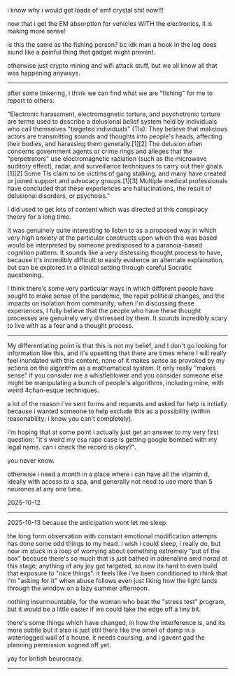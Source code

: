 i know why i would get loads of emf crystal shit now!!!  

now that i get the EM absorption for vehicles WITH the electronics, it is making more sense!  

is this the same as the fishing person? bc idk man a hook in the leg does siund like a painful thing that gadget might prevent.  

otherwise just crypto mining and wifi attack stuff, but we all know all that was happening anyways.  

---

after some tinkering, i think we can find what we are "fishing" for me to report to others:  

"Electronic harassment, electromagnetic torture, and psychotronic torture are terms used to describe a delusional belief system held by individuals who call themselves "targeted individuals" (TIs). They believe that malicious actors are transmitting sounds and thoughts into people's heads, affecting their bodies, and harassing them generally.[1][2] The delusion often concerns government agents or crime rings and alleges that the "perpetrators" use electromagnetic radiation (such as the microwave auditory effect), radar, and surveillance techniques to carry out their goals.[1][2]
Some TIs claim to be victims of gang stalking, and many have created or joined support and advocacy groups.[1][3]
Multiple medical professionals have concluded that these experiences are hallucinations, the result of delusional disorders, or psychosis."  

I did used to get lots of content which was directed at this conspiracy theory for a long time.  

It was genuinely quite interesting to listen to as a proposed way in which very high anxiety at the particular constructs upon which this was based would be interpreted by someone predisposed to a paranoia-based cognition pattern. It sounds like a very distessing thought process to have, because it's incredibly difficult to easily evidence an alternate explaination, but can be explored in a clinical setting through careful Socratic questioning.  

I think there's some very particular ways in which different people have sought to make sense of the pandemic, the rapid political changes, and the impacts on isolation from community; when I'm discussing these experiences, I fully believe that the people who have these thought processes are genuinely very distressed by them. It sounds incredibly scary to live with as a fear and a thought process.  

---

My differentiating point is that this is not my belief, and I don't go looking for information like this, and it's upsetting that there are times where I will really feel inundated with this content; none of it makes sense as provoked by my actions on the algorithm as a mathematical system. It only really "makes sense" if you consider me a whistleblower and you consider someone else might be manipulating a bunch of people's algorithms, including mine, with weird 4chan-esque techniques.  

a lot of the reason i've sent forms and requests and asked for help is initially because i wanted someone to help exclude this as a possibility (within reasonability; i know you can't completely).  

i'm hoping that at some point i actually just get an answer to my very first question: "it's weird my csa rape case is getting google bombed with my legal name. can i check the record is okay?".  

you never know.  

otherwise i need a month in a place where i can have all the vitamin d, ideally with access to a spa, and generally not need to use more than 5 neurones at any one time.  

2025-10-12  


---

2025-10-13 because the anticipation wont let me sleep.  

the long form observation with constant emotional modification attempts has done some odd things to my head. i wish i could sleep, i really do, but now im stuck in a loop of worrying about something extremely "put of the box" because there's so much that is just bathed in adrenaline amd norad at this stage; anything of any joy got targeted, so now its hard to even build that exposure to "nice things". it feels like i've been conditioned to rhink that i'm "asking for it" when abuse follows even just liking how the light lands through the window on a lazy summer afternoon.  

nothing insurmountable, for the woman who beat the "stress test" program, but it would be a little easier if we could take the edge off a tiny bit.  

there's some things which have changed, in how the interference is, and its more subtle but it also is just still there like the smell of damp in a waterlogged wall of a house. it needs coursing, and i gavent gad the planning permission sogned off yet.  

yay for british beurocracy.  

---
